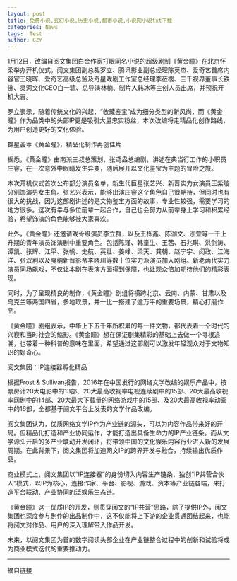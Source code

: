 ```yaml
---
layout: post
title: 免费小说,玄幻小说,历史小说,都市小说,小说网小说txt下载
categories: News
tags:  Test
author: GZY
---
```


1月12日，改编自阅文集团白金作家打眼同名小说的超级剧制《黄金瞳》在北京怀柔举办开机仪式。阅文集团副总裁罗立、腾讯影业副总经理陈英杰、爱奇艺首席内容官王晓晖、爱奇艺高级总监及奇星戏剧工作室总经理李莅樱、三千视界董事长铁佛、灵河文化CEO白一骢、总导演林楠、制片人韩冰等主创人员出席，并预祝开机大吉。

罗立表示，随着传统文化的兴起，“收藏鉴宝”成为细分类型的新风尚，而《黄金瞳》作为品类中的头部IP更是吸引大量忠实粉丝，本次改编将走精品化创作路线，为用户创造更好的文化体验。

群星荟萃《黄金瞳》，精品化制作再创佳片

据悉，《黄金瞳》由南派三叔总策划，张鸢盎总编剧，讲述在典当行工作的小职员庄睿，在一次意外中眼睛发生异变，随后展开以文化鉴宝为主题的冒险之旅。

本次开机仪式首次公布部分演员名单，新生代巨星张艺兴、新晋实力女演员王紫璇分别饰演男女主角。张艺兴表示，能够出演庄睿这个角色自己很期待，但同时也有很大的挑战，因为这部剧讲述的是文物鉴宝方面的故事，专业性较强，需要学习的地方很多。这次有幸与多位前辈一起合作，自己也会努力从前辈身上学习和积累经验，希望饰演的角色能够被大家喜欢。

此外，《黄金瞳》还邀请戏骨级演员李立群，以及王栎鑫、陈泇文、泓萱等一干上升期的青年演员饰演剧中重要角色。包括陈瑾、韩童生、王茜、石兆琪、洪剑涛、谭凯、张辉、江平、张帆、史航、英壮、姜峰、梁天、龚朝、赵宁宇、闵政、江海洋、张双利以及戛纳新晋影帝李晓川等数十位实力派演员加入剧组。新老两代实力演员同场飙戏，不仅让本剧在表演方面得到保障，也让观众倍加期待他们的精彩表现。

同时，为了呈现精良的制作，《黄金瞳》剧组将横跨北京、云南、内蒙、甘肃以及乌克兰等两国四省，多地取景，并一比一搭建了逾万平的重要场景，精心打磨作品。

《黄金瞳》剧组表示，中华上下五千年所积累的每一件文物，都代表着一个时代的兴衰和当时社会的缩影。《黄金瞳》想在保证剧集精彩的基础上去做一个寻根追溯，也带着一种科普的意味在里面，希望通过这部剧可以激发年轻观众对于文物知识的好奇心。

阅文集团：IP连接器孵化精品

根据Frost & Sullivan报告，2016年在中国发行的网络文学改编的娱乐产品中，按票房计20大电影中的13部、20大最高收视率电视连续剧中的15部、20大最高收视率网剧中的14部、20大最大下载量的网络游戏中的15部、及20大最高收视率动画中的16部，全都基于阅文平台上发表的文学作品改编。

阅文集团认为，优质网络文学IP作为产业链的源头，可以为内容作品带来好的开局。但精品化打造和产业协同运作，才能打造出具备生命力的IP产业链条。而从文学源头开启的多产业联动开发闭环，将带领中国的文化娱乐内容行业进入新的发展周期。在此背景下，阅文集团将加速网文IP的跨界开发与融合，持续输出优质作品。

商业模式上，阅文集团以“IP连接器”的身份切入内容生产链条，独创“IP共营合伙人”模式，以IP为核心，连接作家、平台、影视、游戏、资本等产业链各端，来打造平台联动、产业协同的泛娱乐生态链。

《黄金瞳》这一优质IP的开发，则贯穿阅文的“IP共营”思路，除了提供IP外，阅文集团也深度参与剧作的出品制作中，这不仅能将上下游的企业贯通团结起来，也能将阅文对作品、用户的深入理解带入作品开发。

未来，以阅文集团为首的数字阅读头部企业在产业链整合过程中的创新和试验将成为商业模式迭代的重要推动力。







*****

摘自[链接](http://chuangshi.qq.com/news/3784119.html)